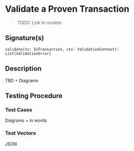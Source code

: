 # Validate a Proven Transaction

> TODO: Link to models

## Signature(s)

```
validate(tx: IoTransaction, ctx: ValidationContext): List[ValidationError]
```

## Description

TBD + Diagrams

## Testing Procedure

### Test Cases

Diagrams + In words

### Test Vectors

JSON
